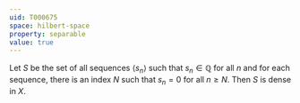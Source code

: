 ```yaml
---
uid: T000675
space: hilbert-space
property: separable
value: true
---
```

Let $S$ be the set of all sequences $\langle s_n \rangle$ such that $s_n\in \mathbb{Q}$ for all $n$ and for each sequence, there is an index $N$ such that $s_n=0$ for all $n\ge N$.  Then $S$ is dense in $X$.

